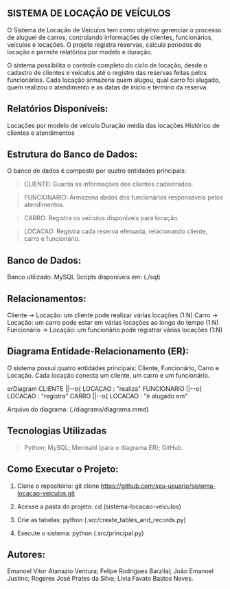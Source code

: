 ## SISTEMA DE LOCAÇÃO DE VEÍCULOS

O Sistema de Locação de Veículos tem como objetivo gerenciar o processo de aluguel de carros, controlando informações de clientes, funcionários, veículos e locações.
O projeto registra reservas, calcula períodos de locação e permite relatórios por modelo e duração.

O sistema possibilita o controle completo do ciclo de locação, desde o cadastro de clientes e veículos até o registro das reservas feitas pelos funcionários.
Cada locação armazena quem alugou, qual carro foi alugado, quem realizou o atendimento e as datas de início e término da reserva.

## Relatórios Disponíveis:
Locações por modelo de veículo
Duração média das locações
Histórico de clientes e atendimentos

## Estrutura do Banco de Dados:
O banco de dados é composto por quatro entidades principais:

>CLIENTE:
Guarda as informações dos clientes cadastrados.

>FUNCIONARIO:
Armazena dados dos funcionários responsáveis pelos atendimentos.

>CARRO:
Registra os veículos disponíveis para locação.

>LOCACAO:
Registra cada reserva efetuada, relacionando cliente, carro e funcionário.

## Banco de Dados:
Banco utilizado: MySQL
Scripts disponíveis em: (./sql)

## Relacionamentos:
Cliente → Locação: um cliente pode realizar várias locações (1:N)
Carro → Locação: um carro pode estar em várias locações ao longo do tempo (1:N)
Funcionário → Locação: um funcionário pode registrar várias locações (1:N)

## Diagrama Entidade-Relacionamento (ER):
O sistema possui quatro entidades principais: Cliente, Funcionário, Carro e Locação.
Cada locação conecta um cliente, um carro e um funcionário.

erDiagram
    CLIENTE ||--o{ LOCACAO : "realiza"
    FUNCIONARIO ||--o{ LOCACAO : "registra"
    CARRO ||--o{ LOCACAO : "é alugado em"
    
Arquivo do diagrama: (./diagrams/diagrama.mmd)

## Tecnologias Utilizadas
>Python;
>MySQL;
>Mermaid (para o diagrama ER);
>GitHub.

## Como Executar o Projeto:

1. Clone o repositório:
git clone https://github.com/seu-usuario/sistema-locacao-veiculos.git

2. Acesse a pasta do projeto:
cd (sistema-locacao-veiculos)

3. Crie as tabelas:
python (.src/create_tables_and_records.py)

4. Execute o sistema:
python (.src/principal.py)

## Autores:
Emanoel Vitor Atanazio Ventura;
Felipe Rodrigues Barzilai;
João Emanoel Justino;
Rogeres José Prates da Silva;
Livia Favato Bastos Neves.












